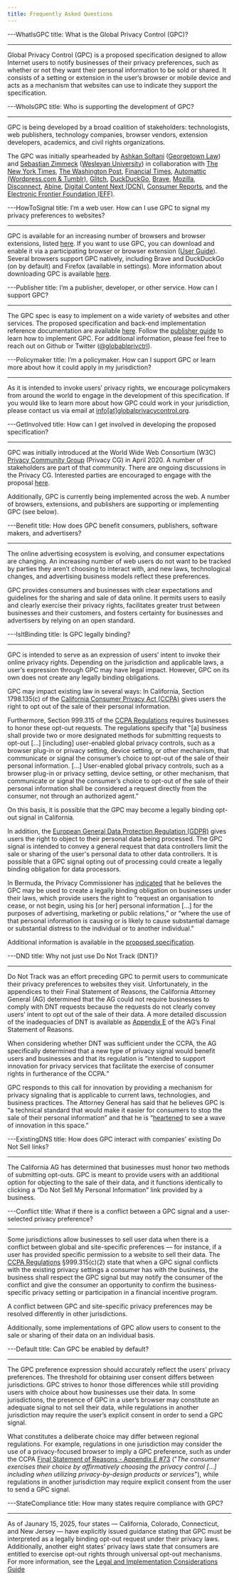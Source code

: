 ```yaml
---
title: Frequently Asked Questions
---
```


---WhatIsGPC
title: What is the Global Privacy Control (GPC)?

---

Global Privacy Control (GPC) is a proposed specification designed to allow
Internet users to notify businesses of their privacy preferences, such as
whether or not they want their personal information to be sold or shared. It
consists of a setting or extension in the user’s browser or mobile device and
acts as a mechanism that websites can use to indicate they support the
specification.

---WhoIsGPC
title: Who is supporting the development of GPC?

---

GPC is being developed by a broad coalition of stakeholders:
technologists, web publishers, technology companies,
browser vendors, extension developers, academics, and
civil rights organizations.

The GPC was initially spearheaded by [Ashkan
Soltani](https://twitter.com/ashk4n) ([Georgetown
Law](https://www.georgetowntech.org/)) and [Sebastian
Zimmeck](https://twitter.com/SZimmeck) ([Wesleyan
University](https://www.wesleyan.edu/)) in collaboration with [The New York
Times](https://www.nytimes.com), [The Washington
Post](https://www.washingtonpost.com/), [Financial Times](https://www.ft.com/),
[Automattic (Wordpress.com & Tumblr)](https://automattic.com/),
[Glitch](https://glitch.com/),
[DuckDuckGo](https://spreadprivacy.com/announcing-global-privacy-control/),
[Brave](https://brave.com/global-privacy-control/),
[Mozilla](https://www.mozilla.org/en-US/), [Disconnect](https://disconnect.me/),
[Abine](https://joindeleteme.com/blog/how-to-enable-global-privacy-control/),
[Digital Content Next (DCN)](https://digitalcontentnext.org/), [Consumer
Reports](https://advocacy.consumerreports.org/issue/tech-privacy/), and the
[Electronic Frontier Foundation (EFF)](https://www.eff.org/).

---HowToSignal
title: I’m a web user. How can I use GPC to signal my privacy preferences to websites?

---

GPC is available for an increasing number of browsers and browser extensions,
listed [here](https://globalprivacycontrol.org/#download). If you want to use GPC,
you can download and enable it via a participating browser or browser
extension ([User Guide](/GPC_for_Users.pdf)). Several browsers support GPC natively, including Brave and DuckDuckGo
(on by default) and Firefox (available in settings). More information about downloading
GPC is available [here](https://globalprivacycontrol.org/orgs).

---Publisher
title: I’m a publisher, developer, or other service. How can I support GPC?

---

The GPC spec is easy to implement on a wide variety of websites and other
services. The proposed specification and back-end implementation reference
documentation are available [here](https://global-privacy-control.vercel.app/).
Follow the [publisher guide](/implementation) to learn how to implement GPC.
For additional information, please feel free to reach out on Github or Twitter
([@globablprivctrl](https://twitter.com/globalprivctrl)).

---Policymaker
title: I’m a policymaker. How can I support GPC or learn more about how it could apply in my jurisdiction?

---

As it is intended to invoke users’ privacy rights, we encourage policymakers
from around the world to engage in the development of this specification. If you
would like to learn more about how GPC could work in your jurisdiction, please
contact us via email at
[info[at]globalprivacycontrol.org](mailto:info[at]globalprivacycontrol.org).

---GetInvolved
title: How can I get involved in developing the proposed specification?

---

GPC was initially introduced at the World Wide Web Consortium (W3C) [Privacy
Community Group](https://privacycg.github.io/) (Privacy CG) in April 2020. A
number of stakeholders are part of that community. There are ongoing
discussions in the Privacy CG. Interested parties are encouraged to engage with
the proposal [here](https://github.com/privacycg/proposals/issues/10/).

Additionally, GPC is currently being implemented across the web. A number of
browsers, extensions, and publishers are supporting or implementing GPC (see
below).

---Benefit
title: How does GPC benefit consumers, publishers, software makers, and advertisers?

---

The online advertising ecosystem is evolving, and consumer expectations are
changing. An increasing number of web users do not want to be tracked by parties
they aren’t choosing to interact with, and new laws, technological changes, and
advertising business models reflect these preferences.

GPC provides consumers and businesses with clear expectations and guidelines for
the sharing and sale of data online. It permits users to easily and clearly
exercise their privacy rights, facilitates greater trust between businesses and
their customers, and fosters certainty for businesses and advertisers by relying
on an open standard.

---IsItBinding
title: Is GPC legally binding?

---

GPC is intended to serve as an expression of users’ intent to
invoke their online privacy rights. Depending on the jurisdiction
and applicable laws, a user’s expression through GPC may have
legal impact. However, GPC on its own does not create any
legally binding obligations.

GPC may impact existing law in several ways: In California, Section 1798.135(c)
of the [California Consumer Privacy Act
(CCPA)](http://leginfo.legislature.ca.gov/faces/codes_displayText.xhtml?division=3.&part=4.&lawCode=CIV&title=1.81.5)
gives users the right to opt out of the sale of their personal information.

Furthermore, Section 999.315 of the [CCPA
Regulations](https://oag.ca.gov/privacy/ccpa/regs) requires businesses to honor
these opt-out requests. The regulations specify that "[a] business shall provide
two or more designated methods for submitting requests to opt-out […]
[including] user-enabled global privacy controls, such as a browser plug-in or
privacy setting, device setting, or other mechanism, that communicate or signal
the consumer’s choice to opt-out of the sale of their personal information. […]
User-enabled global privacy controls, such as a browser plug-in or privacy
setting, device setting, or other mechanism, that communicate or signal the
consumer’s choice to opt-out of the sale of their personal information shall be
considered a request directly from the consumer, not through an authorized
agent."

On this basis, it is possible that the GPC may become a legally binding opt-out
signal in California.

In addition, the [European General Data Protection Regulation
(GDPR)](https://gdpr-info.eu/) gives users the right to object to their personal
data being processed. The GPC signal is intended to convey a general request
that data controllers limit the sale or sharing of the user's personal data to
other data controllers. It is possible that a GPC signal opting out of
processing could create a legally binding obligation for data processors.

In Bermuda, the Privacy Commissioner has
[indicated](https://www.privacy.bm/post/global-privacy-control-interoperability-in-action)
that he believes the GPC may be used to create a legally binding obligation on
businesses under their laws, which provide users the right to “request an
organisation to cease, or not begin, using his [or her] personal information
[…] for the purposes of advertising, marketing or public relations,” or
“where the use of that personal information is causing or is likely to cause
substantial damage or substantial distress to the individual or to another
individual.”

Additional information is available in the [proposed
specification](https://w3c.github.io/gpc/).

---DND
title: Why not just use Do Not Track (DNT)?

---

Do Not Track was an effort preceding GPC to permit users to communicate their
privacy preferences to websites they visit. Unfortunately, in the appendices to
their Final Statement of Reasons, the California Attorney General (AG)
determined that the AG could not require businesses to comply with DNT requests
because the requests do not clearly convey users’ intent to opt out of the sale
of their data. A more detailed discussion of the inadequacies of DNT is
available as [Appendix E](https://oag.ca.gov/privacy/ccpa/regs) of
the AG’s Final Statement of Reasons.

When considering whether DNT was sufficient under the CCPA, the AG specifically
determined that a new type of privacy signal would benefit users and businesses
and that its regulation is “intended to support innovation for privacy services
that facilitate the exercise of consumer rights in furtherance of the CCPA.”

GPC responds to this call for innovation by providing a mechanism for privacy
signaling that is applicable to current laws, technologies, and business
practices. The Attorney General has said that he believes GPC is “a technical
standard that would make it easier for consumers to stop the sale of their
personal information” and that he is
“[heartened](https://twitter.com/AGBecerra/status/1313884769478828032?s=20) to
see a wave of innovation in this space.”

---ExistingDNS
title: How does GPC interact with companies' existing Do Not Sell links?

---

The California AG has determined that businesses must honor two methods of
submitting opt-outs. GPC is meant to provide users with an additional option
for objecting to the sale of their data, and it functions identically to
clicking a “Do Not Sell My Personal Information” link provided by a business.

---Conflict
title: What if there is a conflict between a GPC signal and a user-selected privacy preference?

---

Some jurisdictions allow businesses to sell user data when there is a conflict
between global and site-specific preferences — for instance, if a user has
provided specific permission to a website to sell their data. The [CCPA
Regulations](https://w3c.github.io/gpc/#bib-ccpa-regulations)
§999.315(c)(2) state that when a GPC signal conflicts with the existing privacy
settings a consumer has with the business, the business shall respect the GPC
signal but may notify the consumer of the conflict and give the consumer an
opportunity to confirm the business-specific privacy setting or participation in
a financial incentive program.

A conflict between GPC and site-specific privacy preferences may be resolved
differently in other jurisdictions.

Additionally, some implementations of GPC allow users to consent to the sale or
sharing of their data on an individual basis.

---Default
title: Can GPC be enabled by default?

---

The GPC preference expression should accurately reflect the users’ privacy
preferences. The threshold for obtaining user consent differs between
jurisdictions. GPC strives to honor those differences while still providing
users with choice about how businesses use their data. In some jurisdictions,
the presence of GPC in a user’s browser may constitute an adequate signal to not
sell their data, while regulations in another jurisdiction may require the
user’s explicit consent in order to send a GPC signal.

What constitutes a deliberate choice may differ between regional
regulations. For example, regulations in one jurisdiction may consider the use
of a privacy-focused browser to imply a GPC preference, such as under the CCPA
[Final Statement of Reasons - Appendix E
#73](https://oag.ca.gov/sites/all/files/agweb/pdfs/privacy/ccpa-fsor-appendix-e.pdf)
("_The consumer exercises their choice by affirmatively choosing the privacy
control […] including when utilizing privacy-by-design products or
services_"), while regulations in another jurisdiction may require explicit
consent from the user to send a GPC signal.

---StateCompliance
title: How many states require compliance with GPC?

---

As of Jaunary 15, 2025, four states — California, Colorado, Connecticut, and New Jersey — have explicitly issued guidance stating that GPC must be interpreted as a legally binding opt-out request under their privacy laws. Additionally, another eight states’ privacy laws state that consumers are entitled to exercise opt-out rights through universal opt-out mechanisms. For more information, see the [Legal and Implementation Considerations Guide](/implementation)
